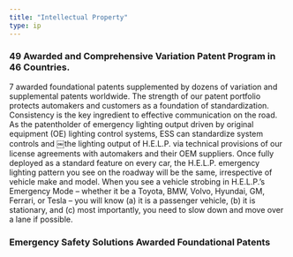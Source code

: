 ```yaml
---
title: "Intellectual Property"
type: ip
---
```

 
### 49 Awarded and Comprehensive Variation Patent Program in 46 Countries. 

7 awarded foundational patents supplemented by dozens of variation and supplemental patents 
worldwide.  The strength of our patent portfolio protects automakers and customers as a 
foundation of standardization.  Consistency is the key ingredient to effective communication 
on the road.  As the patentholder of emergency lighting output driven by original equipment 
(OE) lighting control systems, ESS can standardize system controls and ￼the lighting output 
of H.E.L.P. via technical provisions of our license agreements with automakers and their 
OEM suppliers.  Once fully deployed as a standard feature on every car, the H.E.L.P. emergency 
lighting pattern you see on the roadway will be the same, irrespective of vehicle make and 
model. When you see a vehicle strobing in H.E.L.P.’s Emergency Mode – whether it be a Toyota, 
BMW, Volvo, Hyundai, GM, Ferrari, or Tesla – you will know (a) it is a passenger vehicle, (b) 
it is stationary, and (c) most importantly, you need to slow down and move over a lane if possible. 

### Emergency Safety Solutions Awarded Foundational Patents    
